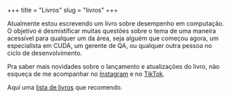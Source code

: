 +++
title = "Livros"
slug = "livros"
+++

Atualmente estou escrevendo um livro sobre desempenho em computação.
O objetivo é desmistificar muitas questões sobre o tema de uma maneira acessível para qualquer um da área, seja alguém que começou agora, um especialista em CUDA, um gerente de QA, ou qualquer outra pessoa no ciclo de desenvolvimento.

Pra saber mais novidades sobre o lançamento e atualizações do livro, não esqueça de me acompanhar no [Instagram](https://www.instagram.com/waine_jr/) e no [TikTok](https://www.tiktok.com/@waine_jr).

Aqui uma [lista de livros](https://www.youtube.com/watch?v=dQw4w9WgXcQ) que recomendo.
